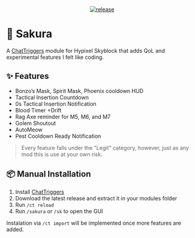 <p align="center">
  <a href="https://github.com/wzuz/Sakura/releases" target="_blank">
    <img alt="release" src="https://img.shields.io/github/v/release/wzuz/Sakura?color=4166f5&style=flat-square&include_prereleases" />
  </a>
</p>

# 🌸 Sakura

A [ChatTriggers](https://chattrigger.com/) module for Hypixel Skyblock that adds QoL and experimental features I felt like coding.

## ✨ Features

- Bonzo’s Mask, Spirit Mask, Phoenix cooldown HUD
- Tactical Insertion Countdown
- 0s Tactical Insertion Notification
- Blood Timer +Drift
- Rag Axe reminder for M5, M6, and M7
- Golem Shoutout
- AutoMeow
- Pest Cooldown Ready Notification

> Every feature falls under the "Legit" category, however, just as any mod this is use at your own risk.

## 📦 Manual Installation

1. Install [ChatTriggers](https://chattrigger.com/)
2. Download the latest release and extract it in your modules folder
3. Run `/ct reload`
4. Run `/sakura` or `/sk` to open the GUI

Instalation via `/ct import` will be implemented once more features are added.
